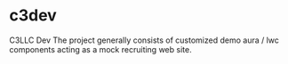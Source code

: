 # c3dev
C3LLC Dev
The project generally consists of customized demo aura / lwc components acting as a mock recruiting web site.
